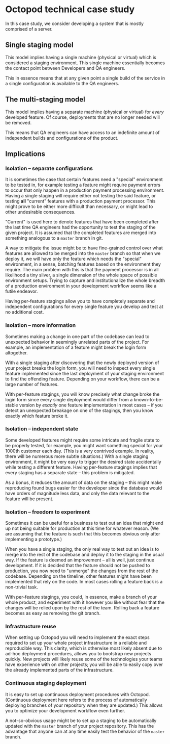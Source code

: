 # Octopod technical case study

In this case study, we consider developing a system that is mostly comprised of a server.

## Single staging model

This model implies having a single machine (physical or virtual) which is considered a staging environment. This single machine essentially becomes the contact point between Developers and QA engineers.

This in essence means that at any given point a single build of the service in a single configuration is available to the QA engineers.

## The multi-staging model

This model implies having a separate machine (physical or virtual) for *every* developed feature. Of course, deployments that are no longer needed will be removed.

This means that QA engineers can have access to an indefinite amount of independent builds and configurations of the product.

## Implications

### Isolation – separate configurations

It is sometimes the case that certain features need a "special" environment to be tested in, for example testing a feature might require payment errors to occur that only happen in a production payment processing environment. Having a single staging will require either not testing the said feature, or testing **all** "current" features with a production payment processor. This might prove to be either more difficult than necessary, or might lead to other undesirable consequences.

"Current" is used here to denote features that have been completed after the last time QA engineers had the opportunity to test the staging of the given project. It is assumed that the completed features are merged into something analogous to a `master` branch in git.

A way to mitigate the issue might be to have fine-grained control over what features are allowed to be merged into the `master` branch so that when we deploy it, we will have only the feature which needs the "special" environment, in a sense, batching features based on the environment they require. The main problem with this is that the payment processor is in all likelihood a tiny sliver, a single dimension of the whole space of possible environment setups. Trying to capture and institutionalize the whole breadth of a production environment in your development workflow seems like a futile endeavor.

Having per-feature stagings allow you to have completely separate and independent configurations for every single feature you develop and test at no additional cost.

### Isolation – more information

Sometimes making a change in one part of the codebase can lead to unexpected behavior in seemingly unrelated parts of the project. For example, an implementation of a feature might break the login form altogether.

With a single staging after discovering that the newly deployed version of your project breaks the login form, you will need to inspect every single feature implemented since the last deployment of your staging environment to find the offending feature. Depending on your workflow, there can be a large number of features.

With per-feature stagings, you will know precisely what change broke the login form since every single deployment would differ from a known-to-be-stable version by *exactly* one feature implementation in most cases – if you detect an unexpected breakage on one of the stagings, then you know exactly which feature broke it.

### Isolation – independent state

Some developed features might require some intricate and fragile state to be properly tested, for example, you might want something special for your 1000th customer each day. (This is a very contrived example. In reality, there will be numerous more subtle situations.) With a single staging environment, it might be very easy to trigger the desired state accidentally while testing a different feature. Having per-feature stagings implies that every staging has a separate state – this problem is mitigated.

As a bonus, it reduces the amount of data on the staging – this might make reproducing found bugs easier for the developer since the database would have orders of magnitude less data, and only the data relevant to the feature will be present.

### Isolation – freedom to experiment

Sometimes it can be useful for a business to test out an idea that might end up not being suitable for production at this time for whatever reason. (We are assuming that the feature is such that this becomes obvious only after implementing a prototype.)

When you have a single staging, the only real way to test out an idea is to merge into the rest of the codebase and deploy it to the staging in the usual way. If the feature is deemed an improvement – all is well, just continue development. If it is decided that the feature should not be pushed to production, you now need to "unmerge" the changes from the rest of the codebase. Depending on the timeline, other features might have been implemented that rely on the code. In most cases rolling a feature back is a non-trivial task.

With per-feature stagings, you could, in essence, make a branch of your whole product, and experiment with it however you like without fear that the changes will be relied upon by the rest of the team. Rolling back a feature becomes as easy as removing the git branch.

### Infrastructure reuse

When setting up Octopod you will need to implement the exact steps required to set up your whole project infrastructure in a reliable and reproducible way. This clarity, which is otherwise most likely absent due to ad-hoc deployment procedures, allows you to bootstrap new projects quickly. New projects will likely reuse some of the technologies your teams have experience with on other projects; you will be able to easily copy over the already implemented parts of the infrastructure.

### Continuous staging deployment

It is easy to set up continuous deployment procedures with Octopod. (Continuous deployment here refers to the process of automatically deploying branches of your repository when they are updated.) This allows you to optimize your development workflow even further.

A not-so-obvious usage might be to set up a staging to be automatically updated with the `master` branch of your project repository. This has the advantage that anyone can at any time easily test the behavior of the `master` branch.
